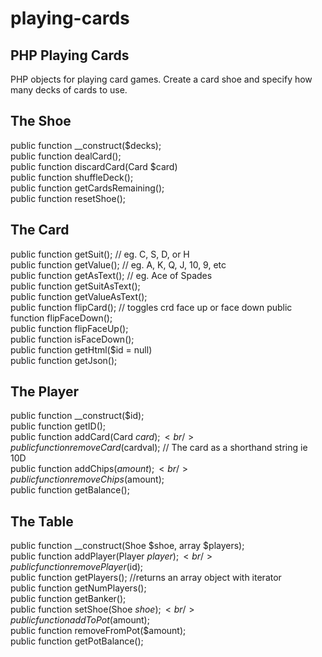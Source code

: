 playing-cards
=============

PHP Playing Cards
-----------------

PHP objects for playing card games. Create a card shoe and specify how many decks of cards to use.<br />

The Shoe
--------

public function __construct($decks);<br />
public function dealCard();<br />
public function discardCard(Card $card)<br />
public function shuffleDeck();<br />
public function getCardsRemaining();<br />
public function resetShoe();<br />

The Card
--------

public function getSuit(); // eg. C, S, D, or H <br />
public function getValue(); // eg. A, K, Q, J, 10, 9, etc<br />
public function getAsText(); // eg. Ace of Spades<br />
public function getSuitAsText();<br />
public function getValueAsText();<br />
public function flipCard(); // toggles crd face up or face down
public function flipFaceDown();<br />
public function flipFaceUp();<br />
public function isFaceDown();<br />
public function getHtml($id = null)<br />
public function getJson();<br />

The Player
----------

public function __construct($id);<br />
public function getID();<br />
public function addCard(Card $card);<br />
public function removeCard($cardval); // The card as a shorthand string ie 10D<br />
public function addChips($amount);<br />
public function removeChips($amount);<br />
public function getBalance();<br />

The Table
---------

public function __construct(Shoe $shoe, array $players);<br />
public function addPlayer(Player $player);<br />
public function removePlayer($id);<br />
public function getPlayers(); //returns an array object with iterator<br />
public function getNumPlayers();<br />
public function getBanker();<br />
public function setShoe(Shoe $shoe);<br />
public function addToPot($amount);<br />
public function removeFromPot($amount);<br />
public function getPotBalance();<br />




